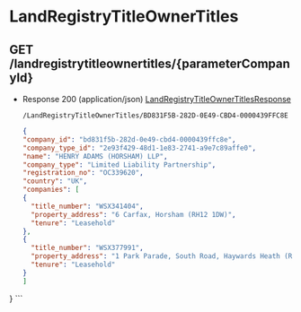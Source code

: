 # LandRegistryTitleOwnerTitles


## GET /landregistrytitleownertitles/{parameterCompanyId}
- Response 200 (application/json)
[LandRegistryTitleOwnerTitlesResponse](LandRegistryTitleOwnerTitlesResponse.md)

    ```
   /LandRegistryTitleOwnerTitles/BD831F5B-282D-0E49-CBD4-0000439FFC8E
    ```
    ```json
   {
  "company_id": "bd831f5b-282d-0e49-cbd4-0000439ffc8e",
  "company_type_id": "2e93f429-48d1-1e83-2741-a9e7c89affe0",
  "name": "HENRY ADAMS (HORSHAM) LLP",
  "company_type": "Limited Liability Partnership",
  "registration_no": "OC339620",
  "country": "UK",
  "companies": [
    {
      "title_number": "WSX341404",
      "property_address": "6 Carfax, Horsham (RH12 1DW)",
      "tenure": "Leasehold"
    },
    {
      "title_number": "WSX377991",
      "property_address": "1 Park Parade, South Road, Haywards Heath (RH16 4LX)",
      "tenure": "Leasehold"
    }
  ]
}
    ```
